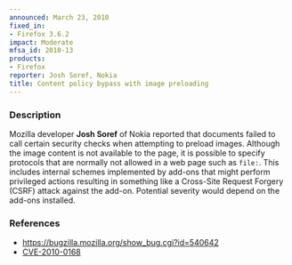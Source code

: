 ```yaml
---
announced: March 23, 2010
fixed_in:
- Firefox 3.6.2
impact: Moderate
mfsa_id: 2010-13
products:
- Firefox
reporter: Josh Soref, Nokia
title: Content policy bypass with image preloading
---
```


<h3>Description</h3>

<p>Mozilla developer <strong>Josh Soref</strong> of Nokia reported that
documents failed to call certain security checks when attempting to
preload images.  Although the image content is not available to the page, it
is possible to specify protocols that are normally not allowed in a web page
such as <code>file:</code>. This includes internal schemes implemented by
add-ons that might perform privileged actions resulting in something like a
Cross-Site Request Forgery (CSRF) attack against the add-on. Potential severity
would depend on the add-ons installed.</p>

<h3>References</h3>

<ul>
  <li><a href="https://bugzilla.mozilla.org/show_bug.cgi?id=540642">https://bugzilla.mozilla.org/show_bug.cgi?id=540642</a></li>
  <li><a class="ex-ref" href="http://cve.mitre.org/cgi-bin/cvename.cgi?name=CVE-2010-0168">CVE-2010-0168</a></li>
</ul>




